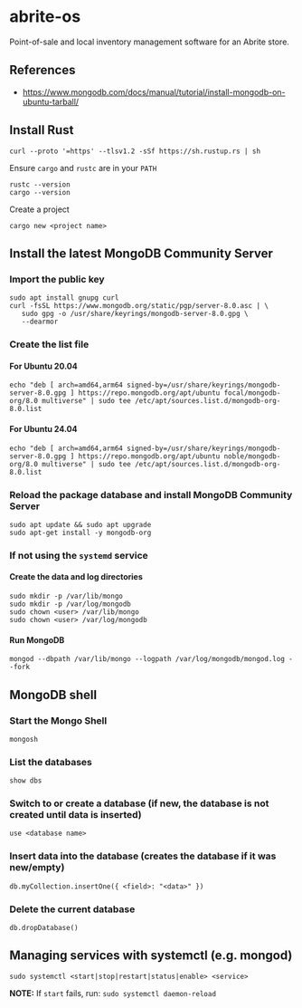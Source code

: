 # abrite-os
Point-of-sale and local inventory management software for an Abrite store.

## References
- https://www.mongodb.com/docs/manual/tutorial/install-mongodb-on-ubuntu-tarball/

## Install Rust

```
curl --proto '=https' --tlsv1.2 -sSf https://sh.rustup.rs | sh
```

Ensure `cargo` and `rustc` are in your `PATH`
```
rustc --version
cargo --version
```

Create a project
```
cargo new <project name>
```

## Install the latest MongoDB Community Server
### Import the public key
```
sudo apt install gnupg curl
curl -fsSL https://www.mongodb.org/static/pgp/server-8.0.asc | \
   sudo gpg -o /usr/share/keyrings/mongodb-server-8.0.gpg \
   --dearmor
```

### Create the list file
#### For Ubuntu 20.04
```
echo "deb [ arch=amd64,arm64 signed-by=/usr/share/keyrings/mongodb-server-8.0.gpg ] https://repo.mongodb.org/apt/ubuntu focal/mongodb-org/8.0 multiverse" | sudo tee /etc/apt/sources.list.d/mongodb-org-8.0.list
```
#### For Ubuntu 24.04
```
echo "deb [ arch=amd64,arm64 signed-by=/usr/share/keyrings/mongodb-server-8.0.gpg ] https://repo.mongodb.org/apt/ubuntu noble/mongodb-org/8.0 multiverse" | sudo tee /etc/apt/sources.list.d/mongodb-org-8.0.list
```

### Reload the package database and install MongoDB Community Server
```
sudo apt update && sudo apt upgrade
sudo apt-get install -y mongodb-org
```

### If not using the `systemd` service
#### Create the data and log directories
```
sudo mkdir -p /var/lib/mongo
sudo mkdir -p /var/log/mongodb
sudo chown <user> /var/lib/mongo
sudo chown <user> /var/log/mongodb
```
#### Run MongoDB
```
mongod --dbpath /var/lib/mongo --logpath /var/log/mongodb/mongod.log --fork
```

## MongoDB shell
### Start the Mongo Shell
```
mongosh
```
### List the databases
```
show dbs
```
### Switch to or create a database (if new, the database is not created until data is inserted)
```
use <database name>
```
### Insert data into the database (creates the database if it was new/empty)
```
db.myCollection.insertOne({ <field>: "<data>" })
```
### Delete the current database
```
db.dropDatabase()
```

## Managing services with systemctl (e.g. mongod)
```
sudo systemctl <start|stop|restart|status|enable> <service>
```
__NOTE:__ If `start` fails, run: `sudo systemctl daemon-reload`
